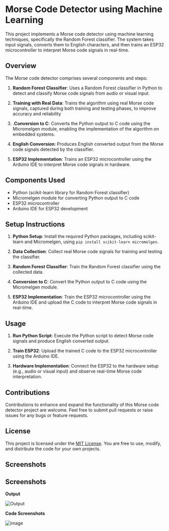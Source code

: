 # Morse Code Detector using Machine Learning

This project implements a Morse code detector using machine learning techniques, specifically the Random Forest classifier. The system takes input signals, converts them to English characters, and then trains an ESP32 microcontroller to interpret Morse code signals in real-time.

## Overview

The Morse code detector comprises several components and steps:

1. **Random Forest Classifier**: Uses a Random Forest classifier in Python to detect and classify Morse code signals from audio or visual input.

2. **Training with Real Data**: Trains the algorithm using real Morse code signals, captured during both training and testing phases, to improve accuracy and reliability

3. .**Conversion to C**: Converts the Python output to C code using the Micromelgen module, enabling the implementation of the algorithm on embedded systems.

4. **English Conversion**: Produces English converted output from the Morse code signals detected by the classifier.

5. **ESP32 Implementation**: Trains an ESP32 microcontroller using the Arduino IDE to interpret Morse code signals in hardware.

## Components Used

- Python (scikit-learn library for Random Forest classifier)
- Micromelgen module for converting Python output to C code
- ESP32 microcontroller
- Arduino IDE for ESP32 development

## Setup Instructions

1. **Python Setup**: Install the required Python packages, including scikit-learn and Micromelgen, using `pip install scikit-learn micromelgen`.

2. **Data Collection**: Collect real Morse code signals for training and testing the classifier.

3. **Random Forest Classifier**: Train the Random Forest classifier using the collected data.

4. **Conversion to C**: Convert the Python output to C code using the Micromelgen module.

5. **ESP32 Implementation**: Train the ESP32 microcontroller using the Arduino IDE and upload the C code to interpret Morse code signals in real-time.

## Usage

1. **Run Python Script**: Execute the Python script to detect Morse code signals and produce English converted output.

2. **Train ESP32**: Upload the trained C code to the ESP32 microcontroller using the Arduino IDE.

3. **Hardware Implementation**: Connect the ESP32 to the hardware setup (e.g., audio or visual input) and observe real-time Morse code interpretation.

## Contributions

Contributions to enhance and expand the functionality of this Morse code detector project are welcome. Feel free to submit pull requests or raise issues for any bugs or feature requests.

## License

This project is licensed under the [MIT License](LICENSE). You are free to use, modify, and distribute the code for your own projects.



## Screenshots


## Screenshots

**Output**

![Output](https://github.com/adarshsonkusre/Morse-Code-Detector/assets/115790171/c9537ade-2690-41b8-9a72-b80c5328c32e)


**Code Screenshots**

![image](https://github.com/adarshsonkusre/Morse-Code-Detector/assets/115790171/577cc84f-c84a-4fbf-ae4c-c0a40905334f)






